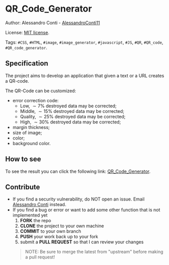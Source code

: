 # QR_Code_Generator


Author: Alessandro Conti - [AlessandroConti11](https://github.com/AlessandroConti11)

License: [MIT license](LICENSE).


Tags: `#CSS`, `#HTML`, `#image`, `#image_generator`, `#javascript`, `#JS`, `#QR`, `#QR_code`, `#QR_code_generator`.


## Specification

The project aims to develop an application that given a text or a URL creates a QR-code.

The QR-Code can be customized:
- error correction code:
  - Low, $\sim 7\%$ destroyed data may be corrected;
  - Middle, $\sim {15}\%$ destroyed data may be corrected;
  - Quality, $\sim {25}\%$ destroyed data may be corrected;
  - High, $\sim {30}\%$ destroyed data may be corrected;
- margin thickness;
- size of image;
- color;
- background color.


## How to see

To see the result you can click the following link: [QR_Code_Generator](https://alessandroconti11.github.io/QR_Code_Generator/).


## Contribute

- If you find a security vulnerability, do NOT open an issue. Email [Alessandro Conti](mailto:ale.conti.1101@gmail.com) instead.
- If you find a bug or error or want to add some other function that is not implemented yet
    1. **FORK** the repo
    2. **CLONE** the project to your own machine
    3. **COMMIT** to your own branch
    4. **PUSH** your work back up to your fork
    5. submit a **PULL REQUEST** so that I can review your changes
  > NOTE: Be sure to merge the latest from "upstream" before making a pull request!
